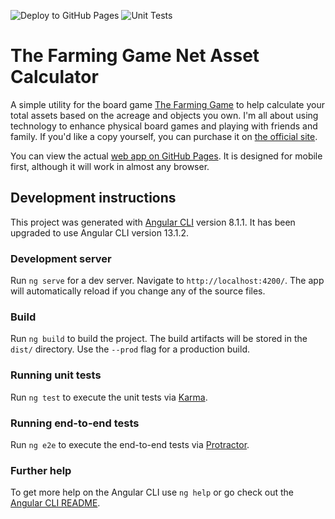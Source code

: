 ![Deploy to GitHub Pages](https://github.com/blairlierman/farming-game-calc/workflows/Deploy%20to%20GitHub%20Pages/badge.svg?branch=master)
![Unit Tests](https://github.com/blairlierman/farming-game-calc/workflows/Unit%20Tests/badge.svg)

# The Farming Game Net Asset Calculator

A simple utility for the board game [The Farming Game](https://boardgamegeek.com/boardgame/5195/farming-game) to help calculate your total assets based on the acreage and objects you own. I'm all about using technology to enhance physical board games and playing with friends and family. If you'd like a copy yourself, you can purchase it on [the official site](http://farmgame.com/product/woo-single-2/).

You can view the actual [web app on GitHub Pages](https://blairlierman.github.io/farming-game-calc/). It is designed for mobile first, although it will work in almost any browser.

## Development instructions

This project was generated with [Angular CLI](https://github.com/angular/angular-cli) version 8.1.1. It has been upgraded to use Angular CLI version 13.1.2.

### Development server

Run `ng serve` for a dev server. Navigate to `http://localhost:4200/`. The app will automatically reload if you change any of the source files.

### Build

Run `ng build` to build the project. The build artifacts will be stored in the `dist/` directory. Use the `--prod` flag for a production build.

### Running unit tests

Run `ng test` to execute the unit tests via [Karma](https://karma-runner.github.io).

### Running end-to-end tests

Run `ng e2e` to execute the end-to-end tests via [Protractor](http://www.protractortest.org/).

### Further help

To get more help on the Angular CLI use `ng help` or go check out the [Angular CLI README](https://github.com/angular/angular-cli/blob/master/README.md).
